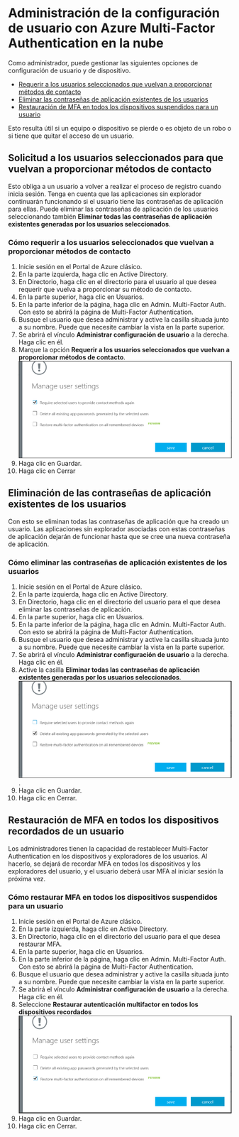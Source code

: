 <properties 
	pageTitle="Informes de Azure Multi-Factor Authentication" 
	description="Describe cómo cambiar opciones de la configuración del usuario, como por ejemplo forzar a los usuarios realizar nuevamente el proceso proofup." 
	documentationCenter="" 
	services="multi-factor-authentication" 
	authors="billmath" 
	manager="stevenpo" 
	editor="curtand"/>

<tags 
	ms.service="multi-factor-authentication" 
	ms.workload="identity" 
	ms.tgt_pltfrm="na" 
	ms.devlang="na" 
	ms.topic="article" 
	ms.date="08/04/2016" 
	ms.author="billmath"/>

# Administración de la configuración de usuario con Azure Multi-Factor Authentication en la nube

Como administrador, puede gestionar las siguientes opciones de configuración de usuario y de dispositivo.

- [Requerir a los usuarios seleccionados que vuelvan a proporcionar métodos de contacto](#require-selected-users-to-provide-contact-methods-again)
- [Eliminar las contraseñas de aplicación existentes de los usuarios](#delete-users-existing-app-passwords)
- [Restauración de MFA en todos los dispositivos suspendidos para un usuario](#restore-mfa-on-all-suspended-devices-for-a-user)






Esto resulta útil si un equipo o dispositivo se pierde o es objeto de un robo o si tiene que quitar el acceso de un usuario.


## Solicitud a los usuarios seleccionados para que vuelvan a proporcionar métodos de contacto

Esto obliga a un usuario a volver a realizar el proceso de registro cuando inicia sesión. Tenga en cuenta que las aplicaciones sin explorador continuarán funcionando si el usuario tiene las contraseñas de aplicación para ellas. Puede eliminar las contraseñas de aplicación de los usuarios seleccionando también **Eliminar todas las contraseñas de aplicación existentes generadas por los usuarios seleccionados**.

### Cómo requerir a los usuarios seleccionados que vuelvan a proporcionar métodos de contacto




1. Inicie sesión en el Portal de Azure clásico.
2. En la parte izquierda, haga clic en Active Directory.
3. En Directorio, haga clic en el directorio para el usuario al que desea requerir que vuelva a proporcionar su método de contacto.
4. En la parte superior, haga clic en Usuarios.
5. En la parte inferior de la página, haga clic en Admin. Multi-Factor Auth. Con esto se abrirá la página de Multi-Factor Authentication.
6. Busque el usuario que desea administrar y active la casilla situada junto a su nombre. Puede que necesite cambiar la vista en la parte superior.
7. Se abrirá el vínculo **Administrar configuración de usuario** a la derecha. Haga clic en él.
8. Marque la opción **Requerir a los usuarios seleccionados que vuelvan a proporcionar métodos de contacto**. ![Proporcionar métodos de contacto](./media/multi-factor-authentication-manage-users-and-devices/reproofup.png)
10. Haga clic en Guardar.
11. Haga clic en Cerrar

## Eliminación de las contraseñas de aplicación existentes de los usuarios

Con esto se eliminan todas las contraseñas de aplicación que ha creado un usuario. Las aplicaciones sin explorador asociadas con estas contraseñas de aplicación dejarán de funcionar hasta que se cree una nueva contraseña de aplicación.

### Cómo eliminar las contraseñas de aplicación existentes de los usuarios

1. Inicie sesión en el Portal de Azure clásico.
2. En la parte izquierda, haga clic en Active Directory.
3. En Directorio, haga clic en el directorio del usuario para el que desea eliminar las contraseñas de aplicación.
4. En la parte superior, haga clic en Usuarios.
5. En la parte inferior de la página, haga clic en Admin. Multi-Factor Auth. Con esto se abrirá la página de Multi-Factor Authentication.
6. Busque el usuario que desea administrar y active la casilla situada junto a su nombre. Puede que necesite cambiar la vista en la parte superior.
7. Se abrirá el vínculo **Administrar configuración de usuario** a la derecha. Haga clic en él.
8. Active la casilla **Eliminar todas las contraseñas de aplicación existentes generadas por los usuarios seleccionados**. ![Eliminar contraseñas de aplicación](./media/multi-factor-authentication-manage-users-and-devices/deleteapppasswords.png).
10. Haga clic en Guardar.
10. Haga clic en Cerrar.

## Restauración de MFA en todos los dispositivos recordados de un usuario

Los administradores tienen la capacidad de restablecer Multi-Factor Authentication en los dispositivos y exploradores de los usuarios. Al hacerlo, se dejará de recordar MFA en todos los dispositivos y los exploradores del usuario, y el usuario deberá usar MFA al iniciar sesión la próxima vez.

### Cómo restaurar MFA en todos los dispositivos suspendidos para un usuario

1. Inicie sesión en el Portal de Azure clásico.
2. En la parte izquierda, haga clic en Active Directory.
3. En Directorio, haga clic en el directorio del usuario para el que desea restaurar MFA.
4. En la parte superior, haga clic en Usuarios.
5. En la parte inferior de la página, haga clic en Admin. Multi-Factor Auth. Con esto se abrirá la página de Multi-Factor Authentication.
6. Busque el usuario que desea administrar y active la casilla situada junto a su nombre. Puede que necesite cambiar la vista en la parte superior.
7. Se abrirá el vínculo **Administrar configuración de usuario** a la derecha. Haga clic en él.
8. Seleccione **Restaurar autenticación multifactor en todos los dispositivos recordados** ![Eliminar contraseñas de aplicación](./media/multi-factor-authentication-manage-users-and-devices/rememberdevices.png)
9. Haga clic en Guardar.
10. Haga clic en Cerrar.

<!---HONumber=AcomDC_0810_2016-->